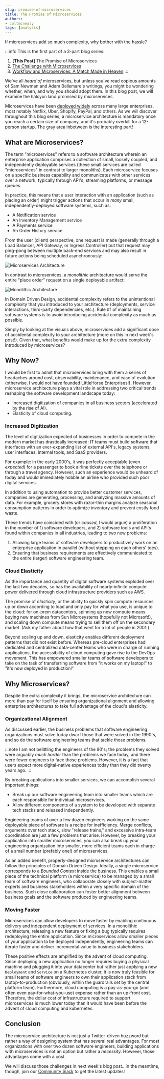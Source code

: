 ```yaml
---
slug: promise-of-microservices
title: The Promise of Microservices
authors:
- coltmcnealy
tags: [analysis]
---
```


If microservices add so much complexity, why bother with the hassle? <!-- truncate -->

:::info
This is the first part of a 3-part blog series:

1. **[This Post]** The Promise of Microservices
2. [The Challenge with Microservices](./2024-08-27-challenges-of-microservices.md)
3. [Workflow and Microservices: A Match Made in Heaven](./2024-09-02-microservices-and-workflow.md)
:::


We've all _heard of_ microservices, but unless you've read copious amounts of Sam Newman and Adam Bellemare's writings, you might be wondering whether, when, and why you should adopt them. In this blog post, we will examine the halcyon land promised by microservices.

Microservices have been [deployed widely](https://www.simform.com/blog/microservices-examples/) across many large enterprises, most notably Netflix, Uber, Shopify, PayPal, and others. As we will discover throughout this blog series, a microservice architecture is mandatory once you reach a certain size of company, and it's probably overkill for a 12-person startup. The gray area inbetween is the interesting part!

## What are Microservices?

The term "microservices" refers to a software architecture wherein an enterprise application comprises a collection of small, loosely coupled, and independently deployable services (these small services are called "microservices" in contrast to larger monoliths). Each microservice focuses on a specific business capability and communicates with other services over a network, typically through API's, streaming platforms, or message queues.

In practice, this means that a user interaction with an application (such as placing an order) might trigger actions that occur in _many_ small, independently-deployed software systems, such as:

* A Notification service
* An Inventory Management service
* A Payments service
* An Order History service

From the user (client) perspective, one request is made (generally through a Load Balancer, API Gateway, or Ingress Controller) but that request may ping-pong between multiple back-end services and may also result in future actions being scheduled asynchronously:

![Microservices Architecture](./2024-08-22-microservices-arch.png)

In contrast to microservices, a _monolithic_ architecture would serve the entire "place order" request on a single deployable artifact:

![Monolithic Architecture](./2024-08-22-monolith-arch.png)

In Domain Driven Design, accidental complexity refers to the unintentional complexity that you introduced to your architecture (deployments, service interactions, third-party dependencies, etc.). Rule #1 of maintaining software systems is to avoid introducing accidental complexity as much as possible.

Simply by looking at the visuals above, microservices add a significant dose of accidental complexity to your architecture (more on this in next week's post!). Given that, what benefits would make up for the extra complexity introduced by microservices?

## Why Now?

I would be first to admit that microservices bring with them a series of headaches around cost, observability, maintenance, and ease of evolution (otherwise, I would not have founded LittleHorse Enterprises!). However, microservice architecture plays a vital role in addressing two critical trends reshaping the software development landscape today:

* Increased digitization of companies in all business sectors (accelerated by the rise of AI).
* Elasticity of cloud computing.

### Increased Digitization

The level of digitization expected of businesses in order to compete in the modern market has drastically increased: IT teams must build software that interfaces with an ever-expanding list of external API's, legacy systems, user interfaces, internal tools, and SaaS providers.

For example: in the early 2000's, it was perfectly acceptable (even _expected_) for a passenger to book airline tickets over the telephone or through a travel agency. However, such an experience would be unheard of today and would immediately hobble an airline who provided such poor digital services.

In addition to using automation to provide better customer services, companies are generating, processing, and analyzing massive amounts of data. For example, grocery stores with razor-thin margins analyze seasonal consumption patterns in order to optimize inventory and prevent costly food waste.

These trends have coincided with (or _caused_, I would argue) a proliferation in the number of 1) software developers, and 2) software tools and API's found within companies in all industries, leading to two new problems:

1. Allowing large teams of software developers to productively work on an enterprise application in parallel (without stepping on each others' toes).
2. Ensuring that business requirements are effectively communicated to the entire (larger) software engineering team.

### Cloud Elasticity

As the importance and quantity of digital software systems exploded over the last two decades, so has the availability of nearly-infinite compute power delivered through cloud infrastructure providers such as AWS.

The promise of _elasticity_, or the ability to quickly spin compute resources up or down according to load and only pay for what you use, is unique to the cloud: for on-prem datacenters, spinning up new compute means buying new machines from Sun Microsystems (hopefully not Microsoft!), and scaling down compute means trying to sell them off on the secondary market. (Ask my father about how that went for a lot of people in 2001.)

Beyond scaling up and down, elasticity enables different deployment patterns that did not exist before. Whereas pre-cloud enterprises had dedicated and centralized data-center teams who were in charge of running applications, the accessibility of cloud computing gave rise to the DevOps movement. This has empowered smaller teams of software developers to take on the task of transferring software from "it works on my laptop!" to "it's now deployed in production!"

## Why Microservices?

Despite the extra complexity it brings, the microservice architecture can more than pay for itself by ensuring organizational alignment and allowing enterprise architectures to take full advantage of the cloud's elasticity.

### Organizational Alignment

As discussed earlier, the business problems that software engineering organizations must solve today dwarf those that were solved in the 1990's, and so do the software engineering teams that tackle those problems.

:::note
I am not belittling the engineers of the 90's; the problems they solved were arguably _much harder_ than the problems we face today, and there were fewer engineers to face those problems. However, it is a fact that users expect more digital-native experiences today than they did twenty years ago.
:::

By breaking applications into smaller services, we can accomplish several important things:
* Break up our software engineering team into smaller teams which are each responsible for individual microservices.
* Allow different components of a system to be developed with separate tech stacks and released independently.

Engineering teams of over a few dozen engineers working on the same deployable piece of software is a recipe for inefficiency. Merge conflicts, arguments over tech stack, slow "release trains," and excessive intra-team coordination are just a few problems that arise. However, by breaking your application into smaller microservices, you can also break up your engineering organization into smaller, more efficient teams each in charge of a small number (prefably one!) of microservices.

As an added benefit, properly-designed microservice architectures can follow the principles of Domain Driven Design. Ideally, a single microservice corresponds to a _Bounded Context_ inside the business. This enables a small piece of the technical platform (a microservice) to be managed by a small team of software engineers, who collaborate closely with subject-matter experts and business stakeholders within a very specific domain of the business. Such close collaboration can foster better alignment between business goals and the software produced by engineering teams.

### Moving Faster

Microservices can allow developers to move faster by enabling continuous delivery and independent deployment of services. In a monolithic architecture, releasing a new feature or fixing a bug typically requires redeploying the entire application. Since microservices allow smaller pieces of your application to be deployed independently, engineering teams can iterate faster and deliver incremental value to business stakeholders.

These positive effects are amplified by the advent of cloud computing. Since deploying a new application no longer requires buying a physical machine and plugging it into your datacenter but rather just applying a new `Deployment` and `Service` on a Kubernetes cluster, it is now truly feasible for small teams of software engineers to own their application stack from laptop-to-production (obviously, within the guardrails set by the central platform team). Furthermore, cloud computing is a pay-as-you-go (and often even pay-for-what-you-use) expense rather than an up-front cost. Therefore, the dollar cost of infrastructure required to support microservices is much lower today than it would have been before the advent of cloud computing and kubernetes.

## Conclusion

The microservice architecture is not just a Twitter-driven buzzword but rather a way of designing system that has several real advantages. For most organizations with over two dozen software engineers, building applications with microservices is not an option but rather a _necessity_. However, those advantages come with a cost.

We will discuss those challenges in next week's blog post...in the meantime, though, join our [Community Slack](https://launchpass.com/littlehorsecommunity) to get the latest updates!
